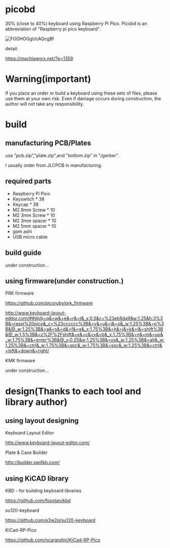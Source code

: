# picobd
30% (close to 40%) keyboard using Raspberry Pi Pico.
Picobd is an abbreviation of "Raspberry pi pico keyboard".

![FODHOGgUcAQcgBf](https://user-images.githubusercontent.com/3206839/159047379-3be846b2-a4b5-4de6-aaa6-0eb9a9ef6b80.jpg)

detail:

https://machiaworx.net/?p=1359
 
# Warning(important)

If you place an order or build a keyboard using these sets of files, please use them at your own risk.
Even if damage occurs during construction, the author will not take any responsibility. 

# build 

## manufacturing PCB/Plates

use "pcb.zip","plate.zip",and "bottom.zip" in "/gerber".

I usually order from JLCPCB in manufacturing.

## required parts

* Raspberry Pi Pico
* Keyswitch * 38
* Keycap * 38
* M2 8mm Screw * 10
* M2 3mm Screw * 10
* M2 3mm spacer * 10
* M2 5mm spacer * 10
* gom ashi
* USB micro cable

## build guide

under construction...

## using firmware(under construction.)

PRK firmware

https://github.com/picoruby/prk_firmware

http://www.keyboard-layout-editor.com/##@@=q&=w&=e&=r&=t&_x:0.5&c=%23eb8da9&w:1.25&h:3%3B&=raspi%20pico&_c=%23cccccc%3B&=y&=u&=i&=o&_w:1.25%3B&=p%3B&@_w:1.25%3B&=a&=s&=d&=f&=g&_x:1.75%3B&=h&=j&=k&=l&=shift%3B&@_w:1.5%3B&=z%2F%2Fshift&=x&=c&=v&=b&_x:1.75%3B&=n&=m&=up&_w:1.75%3B&=enter%3B&@_x:0.25&w:1.25%3B&=os&_w:1.25%3B&=alt&_w:1.25%3B&=ctrl&_w:1.75%3B&=spc&_w:1.75%3B&=spc&_w:1.25%3B&=ctrl&=left&=down&=right/

KMK firmware

under construction...

# design(Thanks to each tool and library author)

## using layout designing

Keyboard Layout Editor

http://www.keyboard-layout-editor.com/

Plate & Case Builder

http://builder.swillkb.com/

##  using KiCAD library

KBD - for building keyboard libraries

https://github.com/foostan/kbd

su120-keyboard

https://github.com/e3w2q/su120-keyboard

KiCad-RP-Pico

https://github.com/ncarandini/KiCad-RP-Pico

